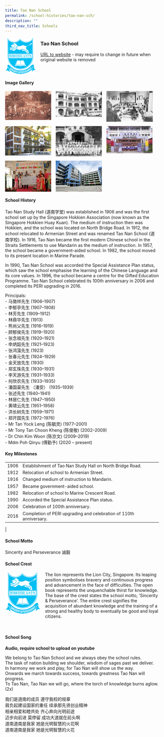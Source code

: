 ```yaml
---
title: Tao Nan School
permalink: /school-histories/tao-nan-sch/
description: ""
third_nav_title: Schools
---
```

<img src="/images/taonansch1.png" style="width:20%;margin-right:15px;" align = "left">

### **Tao Nan School**
[URL to website]() - may require to change in future when original website is removed

<br clear="left">

#### **Image Gallery**

<p><a href="https://staging.d1yxymztqoj7qn.amplifyapp.com/images/taonansch2.jpg">  
<img src="/images/taonansch2.jpg" style="width:30%;margin-right:15px;" align = "left">
</a></p>

<p><a href="https://staging.d1yxymztqoj7qn.amplifyapp.com/images/taonansch3.jpg">  
<img src="/images/taonansch3.jpg" style="width:30%;margin-right:15px;" align = "left">
</a></p>

<p><a href="https://staging.d1yxymztqoj7qn.amplifyapp.com/images/taonansch4.jpg">  
<img src="/images/taonansch4.jpg" style="width:30%;margin-right:15px;" align = "left">
</a></p>

<br clear="left">

<p><a href="https://staging.d1yxymztqoj7qn.amplifyapp.com/images/taonansch5.jpg">  
<img src="/images/taonansch5.jpg" style="width:30%;margin-right:15px;" align = "left">
</a></p>

<p><a href="https://staging.d1yxymztqoj7qn.amplifyapp.com/images/taonansch6.jpg">  
<img src="/images/taonansch6.jpg" style="width:30%;margin-right:15px;" align = "left">
</a></p>

<p><a href="https://staging.d1yxymztqoj7qn.amplifyapp.com/images/taonansch7.jpg">  
<img src="/images/taonansch7.jpg" style="width:30%;margin-right:15px;" align = "left">
</a></p>

<br clear="left">

<p><a href="https://staging.d1yxymztqoj7qn.amplifyapp.com/images/taonansch8.jpg">  
<img src="/images/taonansch8.jpg" style="width:30%;margin-right:15px;" align = "left">
</a></p>

<p><a href="https://staging.d1yxymztqoj7qn.amplifyapp.com/images/taonansch9.jpg">  
<img src="/images/taonansch9.jpg" style="width:30%;margin-right:15px;" align = "left">
</a></p>

<br clear="left">

#### **School History**
Tao Nan Study Hall (道南学堂) was established in 1906 and was the first school set up by the Singapore Hokkien Association (now known as the Singapore Hokkien Huay Kuan). The medium of instruction then was Hokkien, and the school was located on North Bridge Road. In 1912, the school relocated to Armenian Street and was renamed Tao Nan School (道南学校). In 1916, Tao Nan became the first modern Chinese school in the Straits Settlements to use Mandarin as the medium of instruction. In 1957, the school became a government-aided school. In 1982, the school moved to its present location in Marine Parade.

In 1990, Tao Nan School was accorded the Special Assistance Plan status, which saw the school emphasise the learning of the Chinese Language and its core values. In 1996, the school became a centre for the Gifted Education Programme. Tao Nan School celebrated its 100th anniversary in 2006 and completed its PERI upgrading in 2016.

Principals:<br>
\- 马徵祥先生 (1906–1907)<br>
\- 李郁亭先生 (1907–1908)<br>
\- 林芳先生 (1909–1912)<br>
\- 林鼎华先生 (1913)<br>
\- 熊尚父先生 (1916–1919)<br>
\- 顾郁侯先生 (1919–1920)<br>
\- 张念祖先生 (1920–1921)<br>
\- 申炳韶先生 (1921–1923)<br>
\- 张鸿藻先生 (1923)<br>
\- 张春元先生 (1924–1929)<br>
\- 金天放先生 (1930)<br>
\- 郑玄珠先生 (1930–1931)<br>
\- 李天游先生 (1931–1933)<br>
\- 何欣农先生 (1933–1935)<br>
\- 潘国渠先生 （潘受） (1935–1939)<br>
\- 张述先生 (1940–1941)<br>
\- 林居仁先生 (1947–1950)<br>
\- 黄啸云先生 (1951–1958)<br>
\- 洪长树先生 (1959–1971)<br>
\- 郑开国先生 (1972–1976)<br>
\- Mr Tan Yock Leng (陈毓灵) (1977–2001)<br>
\- Mr Tony Tan Choon Kheng (陈俊敬) (2002–2009)<br>
\- Dr Chin Kim Woon (陈京文) (2009–2019)<br>
\- Mdm Poh Qinyu (傅勤予) (2020 – present)

#### **Key Milestones**

|  |  |
|:---:|---|
| 1906 | Establishment of Tao Nan Study Hall on North Bridge Road. |
| 1912 | Relocation of school to Armenian Street. |
| 1916 | Changed medium of instruction to Mandarin. |
| 1957 | Became government-aided school. |
| 1982 | Relocation of school to Marine Crescent Road. |
| 1990 | Accorded the Special Assistance Plan status. |
| 2006 | Celebration of 100th anniversary. |
| 2016 | Completion of PERI upgrading and celebration of 110th anniversary. |
|

#### **School Motto**
Sincerity and Perseverance 诚毅

#### **School Crest**
<img src="/images/taonansch1.png" style="width:23%;margin-right:15px;" align = "left">

The lion represents the Lion City, Singapore. Its leaping position symbolises bravery and continuous progress and advancement in the face of difficulties. The open book represents the unquenchable thirst for knowledge. The base of the crest states the school motto, ‘Sincerity & Perseverance’. The entire crest signifies the acquisition of abundant knowledge and the training of a strong and healthy body to eventually be good and loyal citizens.

<br clear="left">

#### **School Song**
**Audio, require school to upload on youtube**

We belong to Tao Nan School and we always obey the school rules.<br>
The task of nation building we shoulder, wisdom of sages past we deliver.<br>
In harmony we work and play, for Tao Nan will show us the way.<br>
Onwards we march towards success, towards greatness Tao Nan will progress.<br>
To Tao Nan, Tao Nan we will go, where the torch of knowledge burns aglow. (2x)

我们是道南的成员 遵守我校的规章<br>
肩负起建设国家的重任 续承那先贤创业精神<br>
相亲相爱和睦共处 齐心奔向光明前途<br>
迈步向前进 莫停留 成功大道就在前头啊<br>
道南道南是我家 她是光明智慧的火花啊<br>
道南道南是我家 她是光明智慧的火花